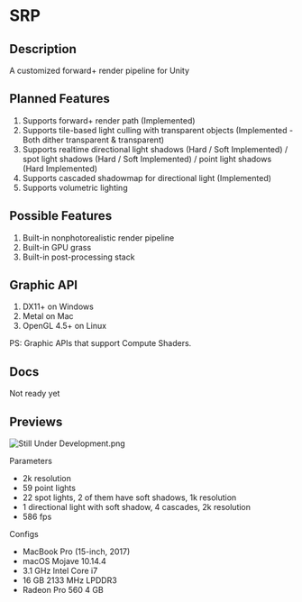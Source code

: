 # SRP

## Description
A customized forward+ render pipeline for Unity

## Planned Features
1. Supports forward+ render path (Implemented)
2. Supports tile-based light culling with transparent objects (Implemented - Both dither transparent & transparent)
3. Supports realtime directional light shadows (Hard / Soft Implemented) / spot light shadows (Hard / Soft Implemented) / point light shadows (Hard Implemented)
4. Supports cascaded shadowmap for directional light (Implemented)
5. Supports volumetric lighting

## Possible Features
1. Built-in nonphotorealistic render pipeline
2. Built-in GPU grass
3. Built-in post-processing stack

## Graphic API
1. DX11+ on Windows
2. Metal on Mac
3. OpenGL 4.5+ on Linux

PS: Graphic APIs that support Compute Shaders.

## Docs
Not ready yet

## Previews
![Still Under Development.png](https://i.loli.net/2019/10/08/IryF3zL2GwCnMxd.png)

Parameters
+ 2k resolution
+ 59 point lights
+ 22 spot lights, 2 of them have soft shadows, 1k resolution
+ 1 directional light with soft shadow, 4 cascades, 2k resolution
+ 586 fps

Configs
+ MacBook Pro (15-inch, 2017)
+ macOS Mojave 10.14.4
+ 3.1 GHz Intel Core i7
+ 16 GB 2133 MHz LPDDR3
+ Radeon Pro 560 4 GB